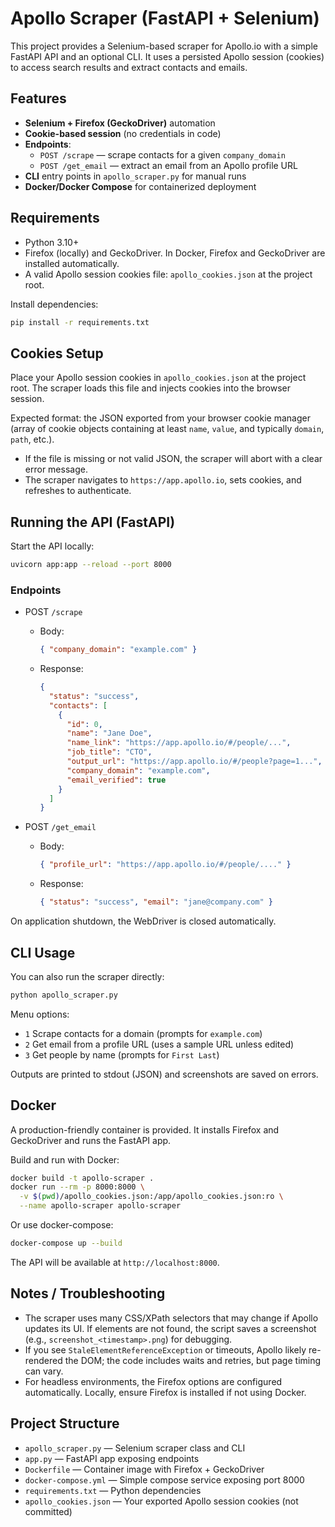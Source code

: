 # Apollo Scraper (FastAPI + Selenium)

This project provides a Selenium-based scraper for Apollo.io with a simple FastAPI API and an optional CLI. It uses a persisted Apollo session (cookies) to access search results and extract contacts and emails.

## Features

- **Selenium + Firefox (GeckoDriver)** automation
- **Cookie-based session** (no credentials in code)
- **Endpoints**:
  - `POST /scrape` — scrape contacts for a given `company_domain`
  - `POST /get_email` — extract an email from an Apollo profile URL
- **CLI** entry points in `apollo_scraper.py` for manual runs
- **Docker/Docker Compose** for containerized deployment

## Requirements

- Python 3.10+
- Firefox (locally) and GeckoDriver. In Docker, Firefox and GeckoDriver are installed automatically.
- A valid Apollo session cookies file: `apollo_cookies.json` at the project root.

Install dependencies:

```bash
pip install -r requirements.txt
```

## Cookies Setup

Place your Apollo session cookies in `apollo_cookies.json` at the project root. The scraper loads this file and injects cookies into the browser session.

Expected format: the JSON exported from your browser cookie manager (array of cookie objects containing at least `name`, `value`, and typically `domain`, `path`, etc.).

- If the file is missing or not valid JSON, the scraper will abort with a clear error message.
- The scraper navigates to `https://app.apollo.io`, sets cookies, and refreshes to authenticate.

## Running the API (FastAPI)

Start the API locally:

```bash
uvicorn app:app --reload --port 8000
```

### Endpoints

- POST `/scrape`
  - Body:
    ```json
    { "company_domain": "example.com" }
    ```
  - Response:
    ```json
    {
      "status": "success",
      "contacts": [
        {
          "id": 0,
          "name": "Jane Doe",
          "name_link": "https://app.apollo.io/#/people/...",
          "job_title": "CTO",
          "output_url": "https://app.apollo.io/#/people?page=1...",
          "company_domain": "example.com",
          "email_verified": true
        }
      ]
    }
    ```

- POST `/get_email`
  - Body:
    ```json
    { "profile_url": "https://app.apollo.io/#/people/...." }
    ```
  - Response:
    ```json
    { "status": "success", "email": "jane@company.com" }
    ```

On application shutdown, the WebDriver is closed automatically.

## CLI Usage

You can also run the scraper directly:

```bash
python apollo_scraper.py
```

Menu options:
- `1` Scrape contacts for a domain (prompts for `example.com`)
- `2` Get email from a profile URL (uses a sample URL unless edited)
- `3` Get people by name (prompts for `First Last`)

Outputs are printed to stdout (JSON) and screenshots are saved on errors.

## Docker

A production-friendly container is provided. It installs Firefox and GeckoDriver and runs the FastAPI app.

Build and run with Docker:

```bash
docker build -t apollo-scraper .
docker run --rm -p 8000:8000 \
  -v $(pwd)/apollo_cookies.json:/app/apollo_cookies.json:ro \
  --name apollo-scraper apollo-scraper
```

Or use docker-compose:

```bash
docker-compose up --build
```

The API will be available at `http://localhost:8000`.

## Notes / Troubleshooting

- The scraper uses many CSS/XPath selectors that may change if Apollo updates its UI. If elements are not found, the script saves a screenshot (e.g., `screenshot_<timestamp>.png`) for debugging.
- If you see `StaleElementReferenceException` or timeouts, Apollo likely re-rendered the DOM; the code includes waits and retries, but page timing can vary.
- For headless environments, the Firefox options are configured automatically. Locally, ensure Firefox is installed if not using Docker.

## Project Structure

- `apollo_scraper.py` — Selenium scraper class and CLI
- `app.py` — FastAPI app exposing endpoints
- `Dockerfile` — Container image with Firefox + GeckoDriver
- `docker-compose.yml` — Simple compose service exposing port 8000
- `requirements.txt` — Python dependencies
- `apollo_cookies.json` — Your exported Apollo session cookies (not committed)
